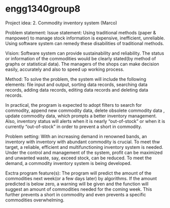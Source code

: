 # engg1340group8
Project idea:
2. Commodity inventory system (Marco)
 
Problem statement:
Issue statement:
Using traditional methods (paper & manpower) to manage stock information is expensive, inefficient, unreliable. Using software system can remedy these disabilities of traditional methods.

Vision:
Software system can provide sustainability and reliability. The status or information of the commodities would be clearly stated(by method of graphs or statistical data). The managers of the shops can make decision easily, accurately and also to speed up working process.

Method:
To solve the problem, the system will include the following elements: file input and output, sorting data records, searching data records, adding data records, editing data records and deleting data records.  

In practical, the program is expected to adopt filters to search for commodity, append new commodity data, delete obsolete commodity data , update commodity data, which prompts a better inventory management.  Also, inventory status will alerts when it is nearly “out-of-stock” or when it is currently “out-of-stock” in order to prevent a short in commodity.

Problem setting:
With an increasing demand in renowned bands, an inventory with inventory with abundant commodity is crucial.  To meet thw target, a reliable, efficient and multifunctioning inventory system is needed.  Under the control and management of the system, profit can be maximized and unwanted waste, say, exceed stock, can be reduced.  To meet the demand, a commodity inventory system is being developed.

Exctra program feature(s):
The program will predict the amount of the commodities next week(or a few days later) by algorithms. If the amount predicted is below zero, a warning will be given and the function will suggest an amount of commodities needed for the coming week.  This further prevents a short in commodity and even prevents a specific commodities overwhelming.
